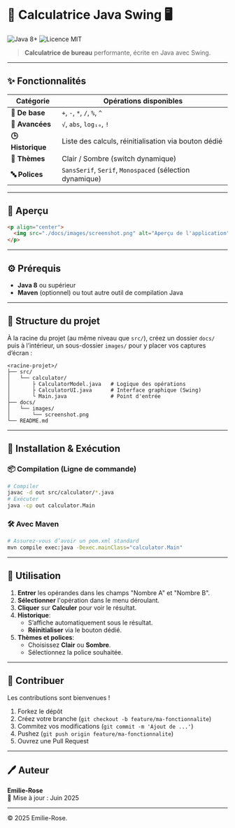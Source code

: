 # 🧮 Calculatrice Java Swing 🖥️

![Java 8+](https://img.shields.io/badge/Java-8%2B-red) ![Licence MIT](https://img.shields.io/badge/License-MIT-blue)

> **Calculatrice de bureau** performante, écrite en Java avec Swing.

---

## ✨ Fonctionnalités

| Catégorie            | Opérations disponibles                                      |
|----------------------|-------------------------------------------------------------|
| **🔢 De base**       | `+`, `-`, `*`, `/`, `%`, `^`                                |
| **🧮 Avancées**      | `√`, `abs`, `log₁₀`, `!`                                    |
| **🕒 Historique**    | Liste des calculs, réinitialisation via bouton dédié        |
| **🎨 Thèmes**        | Clair / Sombre (switch dynamique)                          |
| **🔤 Polices**       | `SansSerif`, `Serif`, `Monospaced` (sélection dynamique)    |

---

## 📸 Aperçu

```html
<p align="center">
  <img src="./docs/images/screenshot.png" alt="Aperçu de l'application" />
</p>
```
---

## ⚙️ Prérequis

- **Java 8** ou supérieur
- **Maven** (optionnel) ou tout autre outil de compilation Java

---

## 📂 Structure du projet

À la racine du projet (au même niveau que `src/`), créez un dossier `docs/` puis à l’intérieur, un sous-dossier `images/` pour y placer vos captures d’écran :

```
<racine-projet>/
├── src/
│   └── calculator/
│       ├ CalculatorModel.java   # Logique des opérations
│       ├ CalculatorUI.java      # Interface graphique (Swing)
│       └ Main.java              # Point d'entrée
├── docs/
│   └── images/
│       └── screenshot.png
└── README.md
```

---

## 🚀 Installation & Exécution

### 📦 Compilation (Ligne de commande)

```bash
# Compiler
javac -d out src/calculator/*.java
# Exécuter
java -cp out calculator.Main
```

### 🛠️ Avec Maven

```bash
# Assurez-vous d’avoir un pom.xml standard
mvn compile exec:java -Dexec.mainClass="calculator.Main"
```

---

## 📝 Utilisation

1. **Entrer** les opérandes dans les champs "Nombre A" et "Nombre B".
2. **Sélectionner** l'opération dans le menu déroulant.
3. **Cliquer** sur **Calculer** pour voir le résultat.
4. **Historique**:
   - S’affiche automatiquement sous le résultat.
   - **Réinitialiser** via le bouton dédié.
5. **Thèmes et polices**:
   - Choisissez **Clair** ou **Sombre**.
   - Sélectionnez la police souhaitée.

---

## 🤝 Contribuer

Les contributions sont bienvenues !
1. Forkez le dépôt
2. Créez votre branche (`git checkout -b feature/ma-fonctionnalite`)
3. Commitez vos modifications (`git commit -m 'Ajout de ...'`)
4. Pushez (`git push origin feature/ma-fonctionnalite`)
5. Ouvrez une Pull Request

---

## 🖊️ Auteur

**Emilie-Rose**  
📅 Mise à jour : Juin 2025

---

© 2025 Emilie-Rose.
